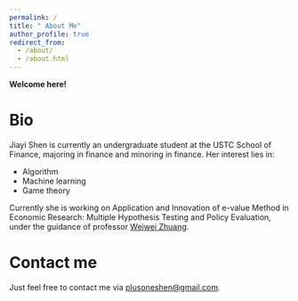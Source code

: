 ```yaml
---
permalink: /
title: " About Me"
author_profile: true
redirect_from: 
  - /about/
  - /about.html
---
```


**Welcome here!**

Bio
=====

Jiayi Shen is currently an undergraduate student at the USTC School of Finance, majoring in finance and minoring in finance. Her interest lies in:

- Algorithm
- Machine learning
- Game theory

Currently she is working on Application and Innovation of e-value Method in Economic Research: Multiple Hypothesis Testing and Policy Evaluation, under the guidance of professor [Weiwei Zhuang](https://bs.ustc.edu.cn/chinese/profile.php?id=85).


<!-- He will soon be a Ph.D. student at CityUHK, supervised by Professor [Jinhang Zuo](https://jhzuo.github.io), starting in Fall 2025. -->

Contact me
=====

Just feel free to contact me via [plusoneshen@gmail.com](mailto:plusoneshen@gmail.com).
